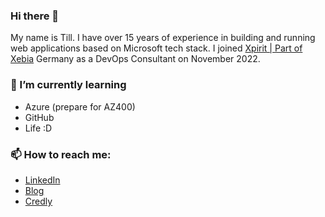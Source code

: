 ### Hi there 👋

My name is Till. I have over 15 years of experience in building and running web applications based on Microsoft tech stack. I joined [Xpirit | Part of Xebia](https://xpirit.com) Germany as a DevOps Consultant on November 2022. 

### 🌱 I’m currently learning
- Azure (prepare for AZ400)
- GitHub
- Life :D

### 📫 How to reach me: 

- [LinkedIn](https://linkedin.com/in/till-spindler-78207024b)
- [Blog](https://blog.spindev.org)
- [Credly](https://credly.com/users/till-spindler/badges)


<!--
**spindev/spindev** is a ✨ _special_ ✨ repository because its `README.md` (this file) appears on your GitHub profile.

Here are some ideas to get you started:

- 🔭 I’m currently working on ...
- 🌱 I’m currently learning ...
- 👯 I’m looking to collaborate on ...
- 🤔 I’m looking for help with ...
- 💬 Ask me about ...
- 📫 How to reach me: ...
- 😄 Pronouns: ...
- ⚡ Fun fact: ...
-->
